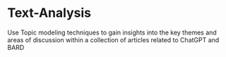 # Text-Analysis
Use Topic modeling techniques to gain insights into the key themes and areas of discussion within a collection of articles related to ChatGPT and BARD
